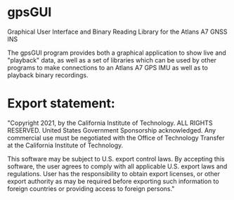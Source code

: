 # gpsGUI
Graphical User Interface and Binary Reading Library for the Atlans A7 GNSS INS

The gpsGUI program provides both a graphical application to show live and "playback" data, as well as a set of libraries which can be used by other programs to make connections to an Atlans A7 GPS IMU as well as to playback binary recordings.

# Export statement: 
"Copyright 2021, by the California Institute of Technology. ALL RIGHTS RESERVED. United States Government Sponsorship acknowledged. Any commercial use must be negotiated with the Office of Technology Transfer at the California Institute of Technology.

This software may be subject to U.S. export control laws. By accepting this software, the user agrees to comply with all applicable U.S. export laws and regulations. User has the responsibility to obtain export licenses, or other export authority as may be required before exporting such information to foreign countries or providing access to foreign persons."
